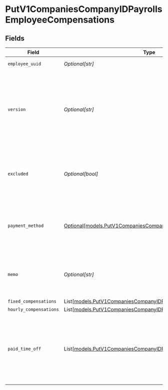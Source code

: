 # PutV1CompaniesCompanyIDPayrollsEmployeeCompensations


## Fields

| Field                                                                                                                                                                                                       | Type                                                                                                                                                                                                        | Required                                                                                                                                                                                                    | Description                                                                                                                                                                                                 |
| ----------------------------------------------------------------------------------------------------------------------------------------------------------------------------------------------------------- | ----------------------------------------------------------------------------------------------------------------------------------------------------------------------------------------------------------- | ----------------------------------------------------------------------------------------------------------------------------------------------------------------------------------------------------------- | ----------------------------------------------------------------------------------------------------------------------------------------------------------------------------------------------------------- |
| `employee_uuid`                                                                                                                                                                                             | *Optional[str]*                                                                                                                                                                                             | :heavy_minus_sign:                                                                                                                                                                                          | The UUID of the employee.                                                                                                                                                                                   |
| `version`                                                                                                                                                                                                   | *Optional[str]*                                                                                                                                                                                             | :heavy_minus_sign:                                                                                                                                                                                          | The current version of this employee compensation from the prepared payroll. See the [versioning guide](https://docs.gusto.com/embedded-payroll/docs/idempotency) for information on how to use this field. |
| `excluded`                                                                                                                                                                                                  | *Optional[bool]*                                                                                                                                                                                            | :heavy_minus_sign:                                                                                                                                                                                          | This employee will be excluded from payroll calculation and will not be paid for the payroll.                                                                                                               |
| `payment_method`                                                                                                                                                                                            | [Optional[models.PutV1CompaniesCompanyIDPayrollsPaymentMethod]](../models/putv1companiescompanyidpayrollspaymentmethod.md)                                                                                  | :heavy_minus_sign:                                                                                                                                                                                          | The employee's compensation payment method. Invalid values will be ignored.                                                                                                                                 |
| `memo`                                                                                                                                                                                                      | *Optional[str]*                                                                                                                                                                                             | :heavy_minus_sign:                                                                                                                                                                                          | Custom text that will be printed as a personal note to the employee on a paystub.                                                                                                                           |
| `fixed_compensations`                                                                                                                                                                                       | List[[models.PutV1CompaniesCompanyIDPayrollsFixedCompensations](../models/putv1companiescompanyidpayrollsfixedcompensations.md)]                                                                            | :heavy_minus_sign:                                                                                                                                                                                          | N/A                                                                                                                                                                                                         |
| `hourly_compensations`                                                                                                                                                                                      | List[[models.PutV1CompaniesCompanyIDPayrollsHourlyCompensations](../models/putv1companiescompanyidpayrollshourlycompensations.md)]                                                                          | :heavy_minus_sign:                                                                                                                                                                                          | N/A                                                                                                                                                                                                         |
| `paid_time_off`                                                                                                                                                                                             | List[[models.PutV1CompaniesCompanyIDPayrollsPaidTimeOff](../models/putv1companiescompanyidpayrollspaidtimeoff.md)]                                                                                          | :heavy_minus_sign:                                                                                                                                                                                          | An array of all paid time off the employee is eligible for this pay period. Each paid time off object can be the name or the specific policy_uuid.                                                          |